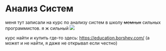 # Анализ Систем

меня тут записали на курс по анализу систем в школу ~~мемных~~ сильных программистов.
я ж сильный ![](https://steamcommunity-a.akamaihd.net/economy/emoticon/:ohh_yeah:)

курс найти и купить где-то здесь: https://education.borshev.com/
(а может и не найти, я даже не открывал если честно)
